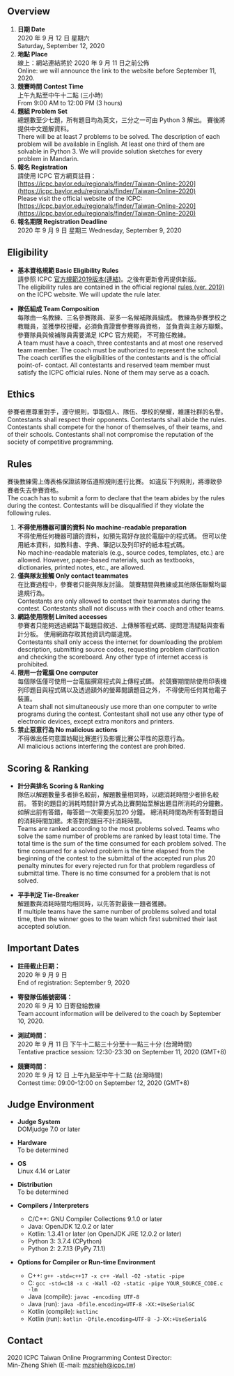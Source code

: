 ## Overview

1. **日期 Date** <br>
   2020 年 9 月 12 日 星期六 <br>
   Saturday, September 12, 2020
2. **地點 Place** <br>
   線上：網站連結將於 2020 年 9 月 11 日之前公佈 <br>
   Online: we will announce the link to the website before September 11, 2020.
3. **競賽時間 Contest Time** <br>
   上午九點至中午十二點 (三小時) <br>
   From 9:00 AM to 12:00 PM (3 hours)
4. **題組 Problem Set** <br>
   總題數至少七題，所有題目均為英文，三分之一可由 Python 3 解出。
   賽後將提供中文題解資料。<br>
   There will be at least 7 problems to be solved. 
   The description of each problem will be available in English. 
   At least one third of them are solvable in Python 3. 
   We will provide solution sketches for every problem in Mandarin.
5. **報名 Registration** <br>
   請使用 ICPC 官方網頁註冊：<br>
   [https://icpc.baylor.edu/regionals/finder/Taiwan-Online-2020](https://icpc.baylor.edu/regionals/finder/Taiwan-Online-2020)
   <br>
   Please visit the official website of the ICPC:<br>
   [https://icpc.baylor.edu/regionals/finder/Taiwan-Online-2020](https://icpc.baylor.edu/regionals/finder/Taiwan-Online-2020)
6. **報名期限 Registration Deadline**<br>
   2020 年 9 月 9 日 星期三
   Wednesday, September 9, 2020

## Eligibility

+ **基本資格規範 Basic Eligibility Rules** <br>
  請參照 ICPC [官方規範2019版本(連結)](https://icpc.baylor.edu/download/regionals/rules/EligibilityDecisionTree-2019.pdf)。之後有更新會再提供新版。<br>
  The eligibility rules are contained in the official regional 
  [rules (ver. 2019)](https://icpc.baylor.edu/download/regionals/rules/EligibilityDecisionTree-2019.pdf) on the ICPC website. We will update the rule later.

+ **隊伍組成 Team Composition** <br>
每隊由一名教練、三名參賽隊員、至多一名候補隊員組成。
教練為參賽學校之教職員，並獲學校授權，必須負責證實參賽隊員資格，
並負責與主辦方聯繫。參賽隊員與候補隊員需要滿足 ICPC 官方規範，
不可擔任教練。<br>
A team must have a coach, three contestants and at most one reserved 
team member. The coach must be authorized to represent the school. 
The coach certifies the eligibilities of the contestants and 
is the official point-of- contact. All contestants and reserved team 
member must satisfy the ICPC official rules. None of them may serve as a coach.

## Ethics

參賽者應尊重對手，遵守規則，爭取個人、隊伍、學校的榮耀，維護社群的名譽。<br>
Contestants shall respect their opponents. Contestants shall abide the rules. 
Contestants shall compete for the honor of themselves, of their teams, 
and of their schools. Contestants shall not compromise the reputation of 
the society of competitive programming.

## Rules

賽後教練需上傳表格保證該隊伍遵照規則進行比賽。
如違反下列規則，將導致參賽者失去參賽資格。<br>
The coach has to submit a form to declare that the team abides by the rules 
during the contest. Contestants will be disqualified if they violate the 
following rules.

1. **不得使用機器可讀的資料 No machine-readable preparation**<br>
不得使用任何機器可讀的資料，如預先寫好存放於電腦中的程式碼。
但可以使用紙本資料，如教科書、字典、筆記以及列印好的紙本程式碼。<br>
No machine-readable materials (e.g., source codes, templates, etc.) 
are allowed. However, paper-based materials, such as textbooks, 
dictionaries, printed notes, etc., are allowed.
2. **僅與隊友接觸 Only contact teammates**<br>
在比賽過程中，參賽者只能與隊友討論。
競賽期間與教練或其他隊伍聯繫均屬違規行為。<br>
Contestants are only allowed to contact their teammates during the contest. 
Contestants shall not discuss with their coach and other teams.
3. **網路使用限制 Limited accesses**<br>
參賽者只能夠透過網路下載題目敘述、上傳解答程式碼、提問澄清疑點與查看計分板。
使用網路存取其他資訊均屬違規。<br>
Contestants shall only access the internet for downloading the problem 
description, submitting source codes, requesting problem clarification 
and checking the scoreboard. Any other type of internet access is prohibited.
4. **限用一台電腦 One computer**<br>
每個隊伍僅可使用一台電腦撰寫程式與上傳程式碼。
於競賽期間除使用印表機列印題目與程式碼以及透過額外的螢幕閱讀題目之外，
不得使用任何其他電子裝置。<br>
A team shall not simultaneously use more than one computer to write programs 
during the contest. Contestant shall not use any other type of electronic 
devices, except extra monitors and printers.
5. **禁止惡意行為 No malicious actions**<br>
不得做出任何意圖妨礙比賽進行及影響比賽公平性的惡意行為。<br>
All malicious actions interfering the contest are prohibited.

## Scoring & Ranking

+ **計分與排名 Scoring & Ranking** <br>
隊伍以解題數量多者排名較前，解題數量相同時，以總消耗時間少者排名較前。
答對的題目的消耗時間計算方式為比賽開始至解出題目所消耗的分鐘數。
如解出前有答錯，每答錯一次需要另加20 分鐘。
總消耗時間為所有答對題目的消耗時間加總。未答對的題目不計消耗時間。<br>
Teams are ranked according to the most problems solved. 
Teams who solve the same number of problems are ranked by least total time. 
The total time is the sum of the time consumed for each problem solved. 
The time consumed for a solved problem is the time elapsed from the beginning 
of the contest to the submittal of the accepted run plus 20 penalty minutes 
for every rejected run for that problem regardless of submittal time. 
There is no time consumed for a problem that is not solved.

+ **平手判定 Tie-Breaker**<br>
解題數與消耗時間均相同時，以先答對最後一題者獲勝。<br>
If multiple teams have the same number of problems solved and total time, 
then the winner goes to the team which first submitted their last accepted 
solution.

## Important Dates

+ **註冊截止日期：**<br>
2020 年 9 月 9 日<br>
End of registration: September 9, 2020
+ **寄發隊伍帳號密碼：**<br>
2020 年 9 月 10 日寄發給教練<br>
Team account information will be delivered to the coach by September 10, 2020.

+ **測試時間：**<br>
2020 年 9 月 11 日 下午十二點三十分至十一點三十分 (台灣時間)<br>
Tentative practice session: 12:30-23:30 on September 11, 2020 (GMT+8)

+ **競賽時間：**<br>
2020 年 9 月 12 日 上午九點至中午十二點 (台灣時間)<br>
Contest time: 09:00-12:00 on September 12, 2020 (GMT+8)

## Judge Environment

+ **Judge System**<br>
DOMjudge 7.0 or later

+ **Hardware**<br>
To be determined

+ **OS**<br>
Linux 4.14 or Later

+ **Distribution**<br>
To be determined

+ **Compilers / Interpreters**
    + C/C++: GNU Compiler Collections 9.1.0 or later
    + Java: OpenJDK 12.0.2 or later
    + Kotlin: 1.3.41 or later (on OpenJDK JRE 12.0.2 or later)
    + Python 3: 3.7.4 (CPython)
    + Python 2: 2.7.13 (PyPy 7.1.1)

+ **Options for Compiler or Run-time Environment**
    + C++: `g++ -std=c++17 -x c++ -Wall -O2 -static -pipe`
    + C: `gcc -std=c18 -x c -Wall -O2 -static -pipe YOUR_SOURCE_CODE.c -lm`
    + Java (compile): `javac -encoding UTF-8` 
    + Java (run): `java -Dfile.encoding=UTF-8 -XX:+UseSerialGC`
    + Kotlin (compile): `kotlinc`
    + Kotlin (run): `kotlin -Dfile.encoding=UTF-8 -J-XX:+UseSerialG`

## Contact
2020 ICPC Taiwan Online Programming Contest Director:<br>
Min-Zheng Shieh (E-mail: mzshieh@icpc.tw)
